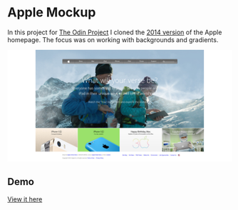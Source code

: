 # Apple Mockup

In this project for [The Odin Project](https://www.theodinproject.com) I cloned the [2014 version](https://web.archive.org/web/20140301004610/http://www.apple.com/) of the Apple homepage. The focus was on working with backgrounds and gradients.

![Screenshot](screenshot.jpg)

## Demo

[View it here](https://reinimax.github.io/apple-mockup/)
